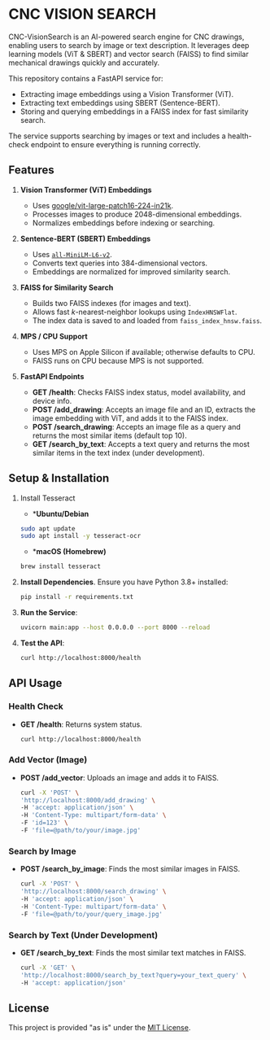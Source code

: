 # CNC VISION SEARCH

CNC-VisionSearch is an AI-powered search engine for CNC drawings, enabling users to search by image or text description. It leverages deep learning models (ViT & SBERT) and vector search (FAISS) to find similar mechanical drawings quickly and accurately.

This repository contains a FastAPI service for:
- Extracting image embeddings using a Vision Transformer (ViT).
- Extracting text embeddings using SBERT (Sentence-BERT).
- Storing and querying embeddings in a FAISS index for fast similarity search.

The service supports searching by images or text and includes a health-check endpoint to ensure everything is running correctly.

## Features

1. **Vision Transformer (ViT) Embeddings**  
   - Uses [google/vit-large-patch16-224-in21k](https://huggingface.co/google/vit-large-patch16-224-in21k).  
   - Processes images to produce 2048-dimensional embeddings.  
   - Normalizes embeddings before indexing or searching.

2. **Sentence-BERT (SBERT) Embeddings**  
   - Uses [`all-MiniLM-L6-v2`](https://www.sbert.net/docs/pretrained_models.html).  
   - Converts text queries into 384-dimensional vectors.  
   - Embeddings are normalized for improved similarity search.

3. **FAISS for Similarity Search**  
   - Builds two FAISS indexes (for images and text).  
   - Allows fast *k*-nearest-neighbor lookups using `IndexHNSWFlat`.  
   - The index data is saved to and loaded from `faiss_index_hnsw.faiss`.

4. **MPS / CPU Support**  
   - Uses MPS on Apple Silicon if available; otherwise defaults to CPU.  
   - FAISS runs on CPU because MPS is not supported.

5. **FastAPI Endpoints**  
   - **GET /health**: Checks FAISS index status, model availability, and device info.
   - **POST /add_drawing**: Accepts an image file and an ID, extracts the image embedding with ViT, and adds it to the FAISS index.
   - **POST /search_drawing**: Accepts an image file as a query and returns the most similar items (default top 10).
   - **GET /search_by_text**: Accepts a text query and returns the most similar items in the text index (under development).

## Setup & Installation

1. Install Tesseract
   - ***Ubuntu/Debian**
   ```bash
   sudo apt update
   sudo apt install -y tesseract-ocr
   ```
   - ***macOS (Homebrew)**
   ```bash
   brew install tesseract
   ```

2. **Install Dependencies**. Ensure you have Python 3.8+ installed:
   ```bash
   pip install -r requirements.txt
   ```

3. **Run the Service**:
   ```bash
   uvicorn main:app --host 0.0.0.0 --port 8000 --reload
   ```

4. **Test the API**:
   ```bash
   curl http://localhost:8000/health
   ```

## API Usage

### Health Check
- **GET /health**: Returns system status.
   ```bash
   curl http://localhost:8000/health
   ```

### Add Vector (Image)
- **POST /add_vector**: Uploads an image and adds it to FAISS.
   ```bash
  curl -X 'POST' \
  'http://localhost:8000/add_drawing' \
  -H 'accept: application/json' \
  -H 'Content-Type: multipart/form-data' \
  -F 'id=123' \
  -F 'file=@path/to/your/image.jpg'
   ```

### Search by Image
- **POST /search_by_image**: Finds the most similar images in FAISS.
   ```bash
   curl -X 'POST' \
  'http://localhost:8000/search_drawing' \
  -H 'accept: application/json' \
  -H 'Content-Type: multipart/form-data' \
  -F 'file=@path/to/your/query_image.jpg'
   ```

### Search by Text (Under Development)
- **GET /search_by_text**: Finds the most similar text matches in FAISS.
   ```bash
   curl -X 'GET' \
  'http://localhost:8000/search_by_text?query=your_text_query' \
  -H 'accept: application/json'
   ```

## License

This project is provided "as is" under the [MIT License](LICENSE).
